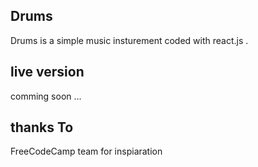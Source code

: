 ## Drums 
Drums is a simple music insturement coded with react.js .

## live version 
comming soon ...

## thanks To 
FreeCodeCamp team for inspiaration

